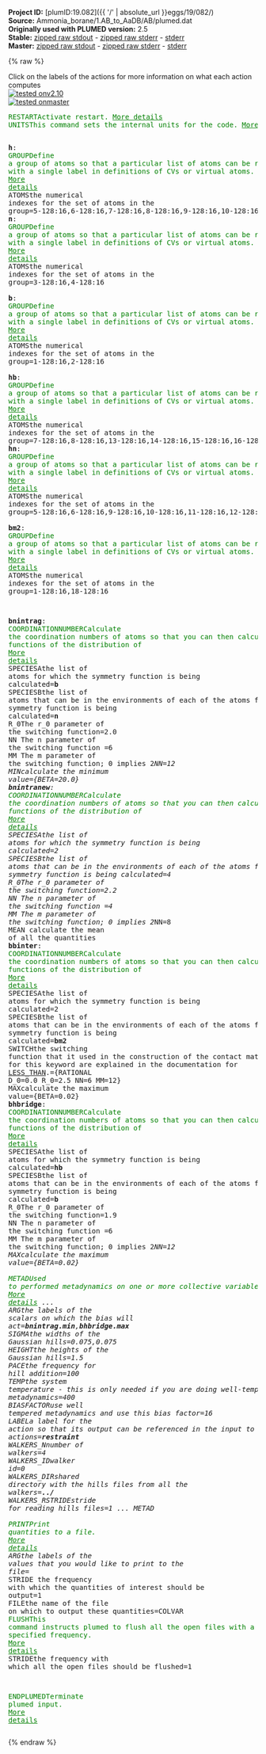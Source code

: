 **Project ID:** [plumID:19.082]({{ '/' | absolute_url }}eggs/19/082/)  
**Source:** Ammonia_borane/1.AB_to_AaDB/AB/plumed.dat  
**Originally used with PLUMED version:** 2.5  
**Stable:** [zipped raw stdout](plumed.dat.plumed.stdout.txt.zip) - [zipped raw stderr](plumed.dat.plumed.stderr.txt.zip) - [stderr](plumed.dat.plumed.stderr)  
**Master:** [zipped raw stdout](plumed.dat.plumed_master.stdout.txt.zip) - [zipped raw stderr](plumed.dat.plumed_master.stderr.txt.zip) - [stderr](plumed.dat.plumed_master.stderr)  

{% raw %}
<div class="plumedpreheader">
<div class="headerInfo" id="value_details_data/Ammonia_borane/1.AB_to_AaDB/AB/plumed.dat"> Click on the labels of the actions for more information on what each action computes </div>
<div class="containerBadge">
<div class="headerBadge"><a href="plumed.dat.plumed.stderr"><img src="https://img.shields.io/badge/v2.10-passing-green.svg" alt="tested onv2.10" /></a></div>
<div class="headerBadge"><a href="plumed.dat.plumed_master.stderr"><img src="https://img.shields.io/badge/master-passing-green.svg" alt="tested onmaster" /></a></div>
</div>
</div>
<pre class="plumedlisting">
<span class="plumedtooltip" style="color:green">RESTART<span class="right">Activate restart. <a href="https://www.plumed.org/doc-master/user-doc/html/RESTART" style="color:green">More details</a><i></i></span></span>
<span style="display:none;" id="data/Ammonia_borane/1.AB_to_AaDB/AB/plumed.dat">The RESTART action with label <b></b> calculates something</span><span class="plumedtooltip" style="color:green">UNITS<span class="right">This command sets the internal units for the code. <a href="https://www.plumed.org/doc-master/user-doc/html/UNITS" style="color:green">More details</a><i></i></span></span> <span class="plumedtooltip">LENGTH<span class="right">the units of lengths<i></i></span></span>=A

<b name="data/Ammonia_borane/1.AB_to_AaDB/AB/plumed.dath" onclick='showPath("data/Ammonia_borane/1.AB_to_AaDB/AB/plumed.dat","data/Ammonia_borane/1.AB_to_AaDB/AB/plumed.dath","data/Ammonia_borane/1.AB_to_AaDB/AB/plumed.dath","brown")'>h</b>: <span class="plumedtooltip" style="color:green">GROUP<span class="right">Define a group of atoms so that a particular list of atoms can be referenced with a single label in definitions of CVs or virtual atoms. <a href="https://www.plumed.org/doc-master/user-doc/html/GROUP" style="color:green">More details</a><i></i></span></span> <span class="plumedtooltip">ATOMS<span class="right">the numerical indexes for the set of atoms in the group<i></i></span></span>=5-128:16,6-128:16,7-128:16,8-128:16,9-128:16,10-128:16,11-128:16,12-128:16,13-128:16,14-128:16,15-128:16,16-128:16 
<span style="display:none;" id="data/Ammonia_borane/1.AB_to_AaDB/AB/plumed.dath">The GROUP action with label <b>h</b> calculates something</span><b name="data/Ammonia_borane/1.AB_to_AaDB/AB/plumed.datn" onclick='showPath("data/Ammonia_borane/1.AB_to_AaDB/AB/plumed.dat","data/Ammonia_borane/1.AB_to_AaDB/AB/plumed.datn","data/Ammonia_borane/1.AB_to_AaDB/AB/plumed.datn","brown")'>n</b>: <span class="plumedtooltip" style="color:green">GROUP<span class="right">Define a group of atoms so that a particular list of atoms can be referenced with a single label in definitions of CVs or virtual atoms. <a href="https://www.plumed.org/doc-master/user-doc/html/GROUP" style="color:green">More details</a><i></i></span></span> <span class="plumedtooltip">ATOMS<span class="right">the numerical indexes for the set of atoms in the group<i></i></span></span>=3-128:16,4-128:16   
<span style="display:none;" id="data/Ammonia_borane/1.AB_to_AaDB/AB/plumed.datn">The GROUP action with label <b>n</b> calculates something</span><b name="data/Ammonia_borane/1.AB_to_AaDB/AB/plumed.datb" onclick='showPath("data/Ammonia_borane/1.AB_to_AaDB/AB/plumed.dat","data/Ammonia_borane/1.AB_to_AaDB/AB/plumed.datb","data/Ammonia_borane/1.AB_to_AaDB/AB/plumed.datb","brown")'>b</b>: <span class="plumedtooltip" style="color:green">GROUP<span class="right">Define a group of atoms so that a particular list of atoms can be referenced with a single label in definitions of CVs or virtual atoms. <a href="https://www.plumed.org/doc-master/user-doc/html/GROUP" style="color:green">More details</a><i></i></span></span> <span class="plumedtooltip">ATOMS<span class="right">the numerical indexes for the set of atoms in the group<i></i></span></span>=1-128:16,2-128:16   
<span style="display:none;" id="data/Ammonia_borane/1.AB_to_AaDB/AB/plumed.datb">The GROUP action with label <b>b</b> calculates something</span><b name="data/Ammonia_borane/1.AB_to_AaDB/AB/plumed.dathb" onclick='showPath("data/Ammonia_borane/1.AB_to_AaDB/AB/plumed.dat","data/Ammonia_borane/1.AB_to_AaDB/AB/plumed.dathb","data/Ammonia_borane/1.AB_to_AaDB/AB/plumed.dathb","brown")'>hb</b>: <span class="plumedtooltip" style="color:green">GROUP<span class="right">Define a group of atoms so that a particular list of atoms can be referenced with a single label in definitions of CVs or virtual atoms. <a href="https://www.plumed.org/doc-master/user-doc/html/GROUP" style="color:green">More details</a><i></i></span></span> <span class="plumedtooltip">ATOMS<span class="right">the numerical indexes for the set of atoms in the group<i></i></span></span>=7-128:16,8-128:16,13-128:16,14-128:16,15-128:16,16-128:16 
<span style="display:none;" id="data/Ammonia_borane/1.AB_to_AaDB/AB/plumed.dathb">The GROUP action with label <b>hb</b> calculates something</span><b name="data/Ammonia_borane/1.AB_to_AaDB/AB/plumed.dathn" onclick='showPath("data/Ammonia_borane/1.AB_to_AaDB/AB/plumed.dat","data/Ammonia_borane/1.AB_to_AaDB/AB/plumed.dathn","data/Ammonia_borane/1.AB_to_AaDB/AB/plumed.dathn","brown")'>hn</b>: <span class="plumedtooltip" style="color:green">GROUP<span class="right">Define a group of atoms so that a particular list of atoms can be referenced with a single label in definitions of CVs or virtual atoms. <a href="https://www.plumed.org/doc-master/user-doc/html/GROUP" style="color:green">More details</a><i></i></span></span> <span class="plumedtooltip">ATOMS<span class="right">the numerical indexes for the set of atoms in the group<i></i></span></span>=5-128:16,6-128:16,9-128:16,10-128:16,11-128:16,12-128:16  
<span style="display:none;" id="data/Ammonia_borane/1.AB_to_AaDB/AB/plumed.dathn">The GROUP action with label <b>hn</b> calculates something</span><b name="data/Ammonia_borane/1.AB_to_AaDB/AB/plumed.datbm2" onclick='showPath("data/Ammonia_borane/1.AB_to_AaDB/AB/plumed.dat","data/Ammonia_borane/1.AB_to_AaDB/AB/plumed.datbm2","data/Ammonia_borane/1.AB_to_AaDB/AB/plumed.datbm2","brown")'>bm2</b>: <span class="plumedtooltip" style="color:green">GROUP<span class="right">Define a group of atoms so that a particular list of atoms can be referenced with a single label in definitions of CVs or virtual atoms. <a href="https://www.plumed.org/doc-master/user-doc/html/GROUP" style="color:green">More details</a><i></i></span></span> <span class="plumedtooltip">ATOMS<span class="right">the numerical indexes for the set of atoms in the group<i></i></span></span>=1-128:16,18-128:16   

<span style="display:none;" id="data/Ammonia_borane/1.AB_to_AaDB/AB/plumed.datbm2">The GROUP action with label <b>bm2</b> calculates something</span><b name="data/Ammonia_borane/1.AB_to_AaDB/AB/plumed.datbnintrag" onclick='showPath("data/Ammonia_borane/1.AB_to_AaDB/AB/plumed.dat","data/Ammonia_borane/1.AB_to_AaDB/AB/plumed.datbnintrag","data/Ammonia_borane/1.AB_to_AaDB/AB/plumed.datbnintrag","brown")'>bnintrag</b>: <span class="plumedtooltip" style="color:green">COORDINATIONNUMBER<span class="right">Calculate the coordination numbers of atoms so that you can then calculate functions of the distribution of <a href="https://www.plumed.org/doc-master/user-doc/html/COORDINATIONNUMBER" style="color:green">More details</a><i></i></span></span> <span class="plumedtooltip">SPECIESA<span class="right">the list of atoms for which the symmetry function is being calculated<i></i></span></span>=<b name="data/Ammonia_borane/1.AB_to_AaDB/AB/plumed.datb">b</b> <span class="plumedtooltip">SPECIESB<span class="right">the list of atoms that can be in the environments of each of the atoms for which the symmetry function is being calculated<i></i></span></span>=<b name="data/Ammonia_borane/1.AB_to_AaDB/AB/plumed.datn">n</b> <span class="plumedtooltip">R_0<span class="right">The r_0 parameter of the switching function<i></i></span></span>=2.0 <span class="plumedtooltip">NN<span class="right"> The n parameter of the switching function <i></i></span></span>=6 <span class="plumedtooltip">MM<span class="right"> The m parameter of the switching function; 0 implies 2*NN<i></i></span></span>=12 <span class="plumedtooltip">MIN<span class="right">calculate the minimum value<i></i></span></span>={BETA=20.0}
<span style="display:none;" id="data/Ammonia_borane/1.AB_to_AaDB/AB/plumed.datbnintrag">The COORDINATIONNUMBER action with label <b>bnintrag</b> calculates the following quantities:<table  align="center" frame="void" width="95%" cellpadding="5%"><tr><td width="5%"><b> Quantity </b>  </td><td><b> Description </b> </td></tr><tr><td width="5%">bnintrag.min</td><td>the minimum colvar</td></tr><tr><td width="5%">bnintrag.value</td><td>the coordination numbers of the specified atoms</td></tr></table></span><b name="data/Ammonia_borane/1.AB_to_AaDB/AB/plumed.datbnintranew" onclick='showPath("data/Ammonia_borane/1.AB_to_AaDB/AB/plumed.dat","data/Ammonia_borane/1.AB_to_AaDB/AB/plumed.datbnintranew","data/Ammonia_borane/1.AB_to_AaDB/AB/plumed.datbnintranew","brown")'>bnintranew</b>: <span class="plumedtooltip" style="color:green">COORDINATIONNUMBER<span class="right">Calculate the coordination numbers of atoms so that you can then calculate functions of the distribution of <a href="https://www.plumed.org/doc-master/user-doc/html/COORDINATIONNUMBER" style="color:green">More details</a><i></i></span></span> <span class="plumedtooltip">SPECIESA<span class="right">the list of atoms for which the symmetry function is being calculated<i></i></span></span>=2 <span class="plumedtooltip">SPECIESB<span class="right">the list of atoms that can be in the environments of each of the atoms for which the symmetry function is being calculated<i></i></span></span>=4 <span class="plumedtooltip">R_0<span class="right">The r_0 parameter of the switching function<i></i></span></span>=2.2 <span class="plumedtooltip">NN<span class="right"> The n parameter of the switching function <i></i></span></span>=4 <span class="plumedtooltip">MM<span class="right"> The m parameter of the switching function; 0 implies 2*NN<i></i></span></span>=8 <span class="plumedtooltip">MEAN<span class="right"> calculate the mean of all the quantities<i></i></span></span>
<span style="display:none;" id="data/Ammonia_borane/1.AB_to_AaDB/AB/plumed.datbnintranew">The COORDINATIONNUMBER action with label <b>bnintranew</b> calculates the following quantities:<table  align="center" frame="void" width="95%" cellpadding="5%"><tr><td width="5%"><b> Quantity </b>  </td><td><b> Description </b> </td></tr><tr><td width="5%">bnintranew.mean</td><td>the mean of the colvars</td></tr><tr><td width="5%">bnintranew.value</td><td>the coordination numbers of the specified atoms</td></tr></table></span><b name="data/Ammonia_borane/1.AB_to_AaDB/AB/plumed.datbbinter" onclick='showPath("data/Ammonia_borane/1.AB_to_AaDB/AB/plumed.dat","data/Ammonia_borane/1.AB_to_AaDB/AB/plumed.datbbinter","data/Ammonia_borane/1.AB_to_AaDB/AB/plumed.datbbinter","brown")'>bbinter</b>: <span class="plumedtooltip" style="color:green">COORDINATIONNUMBER<span class="right">Calculate the coordination numbers of atoms so that you can then calculate functions of the distribution of <a href="https://www.plumed.org/doc-master/user-doc/html/COORDINATIONNUMBER" style="color:green">More details</a><i></i></span></span> <span class="plumedtooltip">SPECIESA<span class="right">the list of atoms for which the symmetry function is being calculated<i></i></span></span>=2 <span class="plumedtooltip">SPECIESB<span class="right">the list of atoms that can be in the environments of each of the atoms for which the symmetry function is being calculated<i></i></span></span>=<b name="data/Ammonia_borane/1.AB_to_AaDB/AB/plumed.datbm2">bm2</b> <span class="plumedtooltip">SWITCH<span class="right">the switching function that it used in the construction of the contact matrix. Options for this keyword are explained in the documentation for <a href="https://www.plumed.org/doc-master/user-doc/html/LESS_THAN">LESS_THAN</a>.<i></i></span></span>={RATIONAL D_0=0.0 R_0=2.5 NN=6 MM=12} <span class="plumedtooltip">MAX<span class="right">calculate the maximum value<i></i></span></span>={BETA=0.02} 
<span style="display:none;" id="data/Ammonia_borane/1.AB_to_AaDB/AB/plumed.datbbinter">The COORDINATIONNUMBER action with label <b>bbinter</b> calculates the following quantities:<table  align="center" frame="void" width="95%" cellpadding="5%"><tr><td width="5%"><b> Quantity </b>  </td><td><b> Description </b> </td></tr><tr><td width="5%">bbinter.max</td><td>the maximum colvar</td></tr><tr><td width="5%">bbinter.value</td><td>the coordination numbers of the specified atoms</td></tr></table></span><b name="data/Ammonia_borane/1.AB_to_AaDB/AB/plumed.datbhbridge" onclick='showPath("data/Ammonia_borane/1.AB_to_AaDB/AB/plumed.dat","data/Ammonia_borane/1.AB_to_AaDB/AB/plumed.datbhbridge","data/Ammonia_borane/1.AB_to_AaDB/AB/plumed.datbhbridge","brown")'>bhbridge</b>: <span class="plumedtooltip" style="color:green">COORDINATIONNUMBER<span class="right">Calculate the coordination numbers of atoms so that you can then calculate functions of the distribution of <a href="https://www.plumed.org/doc-master/user-doc/html/COORDINATIONNUMBER" style="color:green">More details</a><i></i></span></span> <span class="plumedtooltip">SPECIESA<span class="right">the list of atoms for which the symmetry function is being calculated<i></i></span></span>=<b name="data/Ammonia_borane/1.AB_to_AaDB/AB/plumed.dathb">hb</b> <span class="plumedtooltip">SPECIESB<span class="right">the list of atoms that can be in the environments of each of the atoms for which the symmetry function is being calculated<i></i></span></span>=<b name="data/Ammonia_borane/1.AB_to_AaDB/AB/plumed.datb">b</b> <span class="plumedtooltip">R_0<span class="right">The r_0 parameter of the switching function<i></i></span></span>=1.9 <span class="plumedtooltip">NN<span class="right"> The n parameter of the switching function <i></i></span></span>=6 <span class="plumedtooltip">MM<span class="right"> The m parameter of the switching function; 0 implies 2*NN<i></i></span></span>=12 <span class="plumedtooltip">MAX<span class="right">calculate the maximum value<i></i></span></span>={BETA=0.02}
<br/><span style="display:none;" id="data/Ammonia_borane/1.AB_to_AaDB/AB/plumed.datbhbridge">The COORDINATIONNUMBER action with label <b>bhbridge</b> calculates the following quantities:<table  align="center" frame="void" width="95%" cellpadding="5%"><tr><td width="5%"><b> Quantity </b>  </td><td><b> Description </b> </td></tr><tr><td width="5%">bhbridge.max</td><td>the maximum colvar</td></tr><tr><td width="5%">bhbridge.value</td><td>the coordination numbers of the specified atoms</td></tr></table></span><span class="plumedtooltip" style="color:green">METAD<span class="right">Used to performed metadynamics on one or more collective variables. <a href="https://www.plumed.org/doc-master/user-doc/html/METAD" style="color:green">More details</a><i></i></span></span> ...
   <span class="plumedtooltip">ARG<span class="right">the labels of the scalars on which the bias will act<i></i></span></span>=<b name="data/Ammonia_borane/1.AB_to_AaDB/AB/plumed.datbnintrag">bnintrag.min</b>,<b name="data/Ammonia_borane/1.AB_to_AaDB/AB/plumed.datbhbridge">bhbridge.max</b> <span class="plumedtooltip">SIGMA<span class="right">the widths of the Gaussian hills<i></i></span></span>=0.075,0.075 <span class="plumedtooltip">HEIGHT<span class="right">the heights of the Gaussian hills<i></i></span></span>=1.5 <span class="plumedtooltip">PACE<span class="right">the frequency for hill addition<i></i></span></span>=100 <span class="plumedtooltip">TEMP<span class="right">the system temperature - this is only needed if you are doing well-tempered metadynamics<i></i></span></span>=400 <span class="plumedtooltip">BIASFACTOR<span class="right">use well tempered metadynamics and use this bias factor<i></i></span></span>=16 <span class="plumedtooltip">LABEL<span class="right">a label for the action so that its output can be referenced in the input to other actions<i></i></span></span>=<b name="data/Ammonia_borane/1.AB_to_AaDB/AB/plumed.datrestraint" onclick='showPath("data/Ammonia_borane/1.AB_to_AaDB/AB/plumed.dat","data/Ammonia_borane/1.AB_to_AaDB/AB/plumed.datrestraint","data/Ammonia_borane/1.AB_to_AaDB/AB/plumed.datrestraint","brown")'>restraint</b> 
   <span class="plumedtooltip">WALKERS_N<span class="right">number of walkers<i></i></span></span>=4
   <span class="plumedtooltip">WALKERS_ID<span class="right">walker id<i></i></span></span>=0
   <span class="plumedtooltip">WALKERS_DIR<span class="right">shared directory with the hills files from all the walkers<i></i></span></span>=<b name="data/Ammonia_borane/1.AB_to_AaDB/AB/plumed.dat">../</b>
   <span class="plumedtooltip">WALKERS_RSTRIDE<span class="right">stride for reading hills files<i></i></span></span>=1
... METAD
<br/><span style="display:none;" id="data/Ammonia_borane/1.AB_to_AaDB/AB/plumed.datrestraint">The METAD action with label <b>restraint</b> calculates the following quantities:<table  align="center" frame="void" width="95%" cellpadding="5%"><tr><td width="5%"><b> Quantity </b>  </td><td><b> Description </b> </td></tr><tr><td width="5%">restraint.bias</td><td>the instantaneous value of the bias potential</td></tr></table></span><span class="plumedtooltip" style="color:green">PRINT<span class="right">Print quantities to a file. <a href="https://www.plumed.org/doc-master/user-doc/html/PRINT" style="color:green">More details</a><i></i></span></span> <span class="plumedtooltip">ARG<span class="right">the labels of the values that you would like to print to the file<i></i></span></span>=* <span class="plumedtooltip">STRIDE<span class="right"> the frequency with which the quantities of interest should be output<i></i></span></span>=1 <span class="plumedtooltip">FILE<span class="right">the name of the file on which to output these quantities<i></i></span></span>=COLVAR
<span class="plumedtooltip" style="color:green">FLUSH<span class="right">This command instructs plumed to flush all the open files with a user specified frequency. <a href="https://www.plumed.org/doc-master/user-doc/html/FLUSH" style="color:green">More details</a><i></i></span></span> <span class="plumedtooltip">STRIDE<span class="right">the frequency with which all the open files should be flushed<i></i></span></span>=1

<span class="plumedtooltip" style="color:green">ENDPLUMED<span class="right">Terminate plumed input. <a href="https://www.plumed.org/doc-master/user-doc/html/ENDPLUMED" style="color:green">More details</a><i></i></span></span><span style="color:blue" class="comment">
</span></pre>
{% endraw %}
